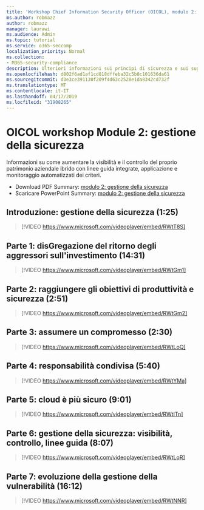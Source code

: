 ```yaml
---
title: 'Workshop Chief Information Security Officer (OICOL), modulo 2: gestione della sicurezza'
ms.author: robmazz
author: robmazz
manager: laurawi
ms.audience: Admin
ms.topic: tutorial
ms.service: o365-seccomp
localization_priority: Normal
ms.collection:
- M365-security-compliance
description: Ulteriori informazioni sui principi di sicurezza e sui suggerimenti per modernizzare la sicurezza nell'organizzazione.
ms.openlocfilehash: d802f6ad1af1cd818dffeba32c5b8c101636da61
ms.sourcegitcommit: d3e3ce391130f209f4d63c2528e1da8342cd732f
ms.translationtype: MT
ms.contentlocale: it-IT
ms.lasthandoff: 04/17/2019
ms.locfileid: "31908265"
---
```

# <a name="ciso-workshop-module-2-security-management"></a>OICOL workshop Module 2: gestione della sicurezza 

Informazioni su come aumentare la visibilità e il controllo del proprio patrimonio aziendale ibrido con linee guida integrate, applicazione e monitoraggio automatizzati dei criteri.

- Download PDF Summary: [modulo 2: gestione della sicurezza](media/ciso-workshop-2-security-management.pdf)
- Scaricare PowerPoint Summary: [modulo 2: gestione della sicurezza](https://docs.microsoft.com/office365/securitycompliance/media/ciso-workshop-2-security-management.pptx)

## <a name="introduction-security-management-125"></a>Introduzione: gestione della sicurezza (1:25)

> [!VIDEO https://www.microsoft.com/videoplayer/embed/RWtT8S]

## <a name="part-1-disrupting-attacker-return-on-investment-1431"></a>Parte 1: disGregazione del ritorno degli aggressori sull'investimento (14:31)

> [!VIDEO https://www.microsoft.com/videoplayer/embed/RWtGm1]

## <a name="part-2-meet-productivity-and-security-goals-251"></a>Parte 2: raggiungere gli obiettivi di produttività e sicurezza (2:51)

> [!VIDEO https://www.microsoft.com/videoplayer/embed/RWtGm2]

## <a name="part-3-assume-compromise-230"></a>Parte 3: assumere un compromesso (2:30)

> [!VIDEO https://www.microsoft.com/videoplayer/embed/RWtLoQ]

## <a name="part-4-shared-responsibility-540"></a>Parte 4: responsabilità condivisa (5:40)

> [!VIDEO https://www.microsoft.com/videoplayer/embed/RWtYMa]

## <a name="part-5-cloud-is-more-secure-901"></a>Parte 5: cloud è più sicuro (9:01)

> [!VIDEO https://www.microsoft.com/videoplayer/embed/RWtITn]

## <a name="part-6-security-management-visibility-control-guidance-807"></a>Parte 6: gestione della sicurezza: visibilità, controllo, linee guida (8:07)

> [!VIDEO https://www.microsoft.com/videoplayer/embed/RWtLoR]

## <a name="part-7-evolution-of-vulnerability-management-1612"></a>Parte 7: evoluzione della gestione della vulnerabilità (16:12)

> [!VIDEO https://www.microsoft.com/videoplayer/embed/RWtNNR]